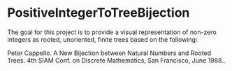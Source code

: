 # PositiveIntegerToTreeBijection

The goal for this project is to provide a visual representation of non-zero integers as rooted, unoriented, finite trees 
based on the following:

Peter Cappello. A New Bijection between Natural Numbers and Rooted Trees. 4th SIAM Conf. on Discrete Mathematics, San Francisco, June 1988..

